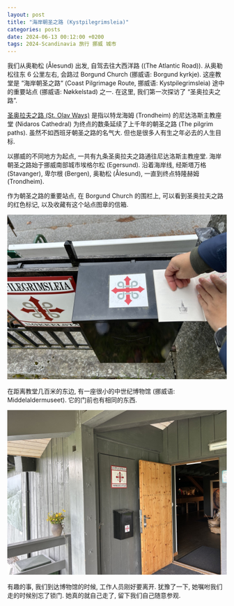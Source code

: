 ```yaml
---
layout: post
title: "海岸朝圣之路 (Kystpilegrimsleia)"
categories: posts
date: 2024-06-13 00:12:00 +0200
tags: 2024-Scandinavia 旅行 挪威 城市
---
```


我们从奥勒松 (Ålesund) 出发, 自驾去往大西洋路 ((The Atlantic Road)). 从奥勒松往东 6 公里左右, 会路过 Borgund Church (挪威语: Borgund kyrkje). 这座教堂是 “海岸朝圣之路“ (Coast Pilgrimage Route, 挪威语: Kystpilegrimsleia) 途中的重要站点 (挪威语: Nøkkelstad) 之一. 在这里, 我们第一次探访了 “圣奥拉夫之路”.

[圣奥拉夫之路 (St. Olav Ways)](https://www.pilegrimsleden.no/en) 是指以特龙海姆 (Trondheim) 的尼达洛斯主教座堂 (Nidaros Cathedral) 为终点的数条延续了上千年的朝圣之路 (The pilgrim paths). 虽然不如西班牙朝圣之路的名气大. 但也是很多人有生之年必去的人生目标.

以挪威的不同地方为起点, 一共有九条圣奥拉夫之路通往尼达洛斯主教座堂. 海岸朝圣之路始于挪威南部城市埃格尔松 (Egersund). 沿着海岸线, 经斯塔万格 (Stavanger), 卑尔根 (Bergen), 奥勒松 (Ålesund), 一直到终点特隆赫姆 (Trondheim).

作为朝圣之路的重要站点, 在 Borgund Church 的围栏上, 可以看到圣奥拉夫之路的红色标记, 以及收藏有这个站点图章的信箱.

![Borgund Church](/assets/images/2024/scandinavia/kystpilegrimsleia/borgund-church.jpeg)

在距离教堂几百米的东边, 有一座很小的中世纪博物馆 (挪威语: Middelaldermuseet). 它的门前也有相同的东西.

![Middelaldermuseet](/assets/images/2024/scandinavia/kystpilegrimsleia/middelaldermuseet.jpeg)

有趣的事, 我们到达博物馆的时候, 工作人员刚好要离开. 犹豫了一下, 她嘱咐我们走的时候别忘了锁门. 她真的就自己走了, 留下我们自己随意参观.